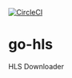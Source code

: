[![CircleCI](https://circleci.com/gh/superpan/go-hls.svg?style=svg)](https://circleci.com/gh/superpan/go-hls)
# go-hls

HLS Downloader
